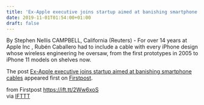 ```yaml
---
title: 'Ex-Apple executive joins startup aimed at banishing smartphone cables'
date: 2019-11-01T01:54:00+01:00
draft: false
---
```


By Stephen Nellis CAMPBELL, California (Reuters) - For over 14 years at Apple Inc , Rubén Caballero had to include a cable with every iPhone design whose wireless engineering he oversaw, from the first prototypes in 2005 to iPhone 11 models on shelves now.

The post [Ex-Apple executive joins startup aimed at banishing smartphone cables](http://www.firstpost.com/business/ex-apple-executive-joins-startup-aimed-at-banishing-smartphone-cables-7583211.html) appeared first on [Firstpost](http://www.firstpost.com).

  
  
from Firstpost https://ift.tt/2Ww6xoS  
via [IFTTT](https://ifttt.com/?ref=da&site=blogger)
